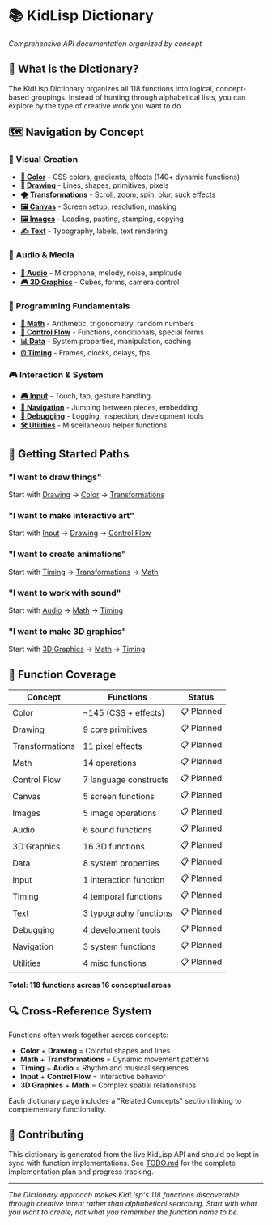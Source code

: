 # 📚 KidLisp Dictionary

*Comprehensive API documentation organized by concept*

## 🎯 What is the Dictionary?

The KidLisp Dictionary organizes all 118 functions into logical, concept-based groupings. Instead of hunting through alphabetical lists, you can explore by the type of creative work you want to do.

## 🗺️ Navigation by Concept

### 🎨 Visual Creation
- **[🌈 Color](color.md)** - CSS colors, gradients, effects (140+ dynamic functions)
- **[🎯 Drawing](drawing.md)** - Lines, shapes, primitives, pixels
- **[🌪️ Transformations](transformations.md)** - Scroll, zoom, spin, blur, suck effects  
- **[🖼️ Canvas](canvas.md)** - Screen setup, resolution, masking
- **[🖼️ Images](images.md)** - Loading, pasting, stamping, copying
- **[✍️ Text](text.md)** - Typography, labels, text rendering

### 🎵 Audio & Media
- **[🎵 Audio](audio.md)** - Microphone, melody, noise, amplitude
- **[🎮 3D Graphics](3d.md)** - Cubes, forms, camera control

### 🧮 Programming Fundamentals  
- **[🧮 Math](math.md)** - Arithmetic, trigonometry, random numbers
- **[🔀 Control Flow](control-flow.md)** - Functions, conditionals, special forms
- **[📊 Data](data.md)** - System properties, manipulation, caching
- **[⏰ Timing](timing.md)** - Frames, clocks, delays, fps

### 🎮 Interaction & System
- **[🎮 Input](input.md)** - Touch, tap, gesture handling
- **[🧭 Navigation](navigation.md)** - Jumping between pieces, embedding
- **[🔧 Debugging](debugging.md)** - Logging, inspection, development tools
- **[🛠️ Utilities](utilities.md)** - Miscellaneous helper functions

## 🎨 Getting Started Paths

### **"I want to draw things"**
Start with [Drawing](drawing.md) → [Color](color.md) → [Transformations](transformations.md)

### **"I want to make interactive art"** 
Start with [Input](input.md) → [Drawing](drawing.md) → [Control Flow](control-flow.md)

### **"I want to create animations"**
Start with [Timing](timing.md) → [Transformations](transformations.md) → [Math](math.md)

### **"I want to work with sound"**
Start with [Audio](audio.md) → [Math](math.md) → [Timing](timing.md)

### **"I want to make 3D graphics"**
Start with [3D Graphics](3d.md) → [Math](math.md) → [Timing](timing.md)

## 🎯 Function Coverage

| Concept | Functions | Status |
|---------|-----------|---------|
| Color | ~145 (CSS + effects) | 📋 Planned |
| Drawing | 9 core primitives | 📋 Planned |
| Transformations | 11 pixel effects | 📋 Planned |
| Math | 14 operations | 📋 Planned |
| Control Flow | 7 language constructs | 📋 Planned |
| Canvas | 5 screen functions | 📋 Planned |
| Images | 5 image operations | 📋 Planned |
| Audio | 6 sound functions | 📋 Planned |
| 3D Graphics | 16 3D functions | 📋 Planned |
| Data | 8 system properties | 📋 Planned |
| Input | 1 interaction function | 📋 Planned |
| Timing | 4 temporal functions | 📋 Planned |
| Text | 3 typography functions | 📋 Planned |
| Debugging | 4 development tools | 📋 Planned |
| Navigation | 3 system functions | 📋 Planned |
| Utilities | 4 misc functions | 📋 Planned |

**Total: 118 functions across 16 conceptual areas**

## 🔍 Cross-Reference System

Functions often work together across concepts:
- **Color** + **Drawing** = Colorful shapes and lines
- **Math** + **Transformations** = Dynamic movement patterns  
- **Timing** + **Audio** = Rhythm and musical sequences
- **Input** + **Control Flow** = Interactive behavior
- **3D Graphics** + **Math** = Complex spatial relationships

Each dictionary page includes a "Related Concepts" section linking to complementary functionality.

## 🚀 Contributing

This dictionary is generated from the live KidLisp API and should be kept in sync with function implementations. See [TODO.md](TODO.md) for the complete implementation plan and progress tracking.

---

*The Dictionary approach makes KidLisp's 118 functions discoverable through creative intent rather than alphabetical searching. Start with what you want to create, not what you remember the function name to be.*

